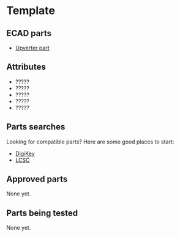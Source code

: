 Template
========

ECAD parts
----------

* [Upverter part](?????)

Attributes
----------

* ?????
* ?????
* ?????
* ?????
* ?????

Parts searches
--------------

Looking for compatible parts? Here are some good places to start:

* [DigiKey](?????)
* [LCSC](?????)

Approved parts
--------------

None yet.

Parts being tested
------------------

None yet.
